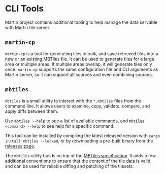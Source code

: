 # CLI Tools

Martin project contains additional tooling to help manage the data servable with Martin tile server.

## `martin-cp`

`martin-cp` is a tool for generating tiles in bulk, and save retrieved tiles into a new or an existing MBTiles file. It can be used to generate tiles for a large area or multiple areas. If multiple areas overlap, it will generate tiles only once. `martin-cp` supports the same configuration file and CLI arguments as Martin server, so it can support all sources and even combining sources.

## `mbtiles`

`mbtiles` is a small utility to interact with the `*.mbtiles` files from the command line. It allows users to examine, copy, validate, compare, and apply diffs between them.

Use `mbtiles --help` to see a list of available commands, and `mbtiles <command> --help` to see help for a specific command.

This tool can be installed by compiling the latest released version with `cargo install mbtiles --locked`, or by downloading a pre-built binary from the [releases page](https://github.com/maplibre/martin/releases/latest).

The `mbtiles` utility builds on top of the [MBTiles specification](https://github.com/mapbox/mbtiles-spec). It adds a few additional conventions to ensure that the content of the tile data is valid, and can be used for reliable diffing and patching of the tilesets.

